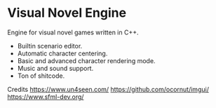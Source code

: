 # Visual Novel Engine
Engine for visual novel games written in C++.

- Builtin scenario editor.
- Automatic character centering.
- Basic and advanced character rendering mode.
- Music and sound support.
- Ton of shitcode.

Credits
https://www.un4seen.com/
https://github.com/ocornut/imgui/
https://www.sfml-dev.org/
